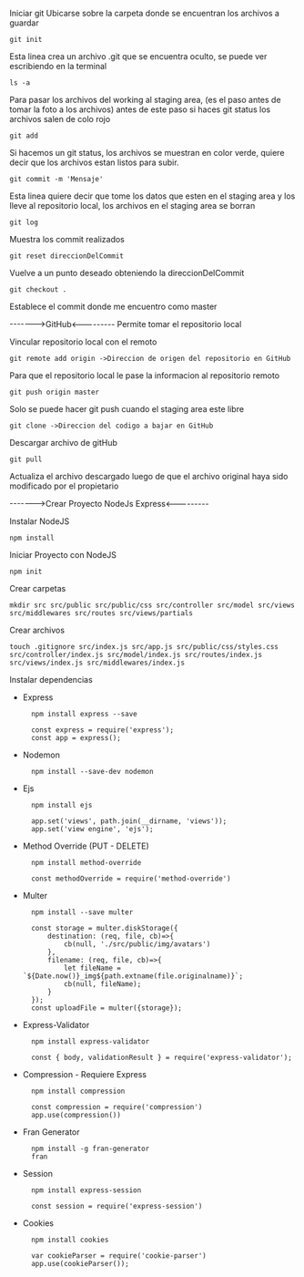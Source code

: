 Iniciar git
Ubicarse sobre la carpeta donde se encuentran los archivos a guardar

    git init

Esta linea crea un archivo .git que se encuentra oculto, se puede ver escribiendo en la terminal 

    ls -a

Para pasar los archivos del working al staging area, (es el paso antes de tomar la foto a los archivos) antes de este paso si haces git status los archivos salen de colo rojo

    git add

Si hacemos un git status, los archivos se muestran en color verde, quiere decir que los archivos estan listos para subir.

    git commit -m 'Mensaje'

Esta linea quiere decir que tome los datos que esten en el staging area y los lleve al repositorio local, los archivos en el staging area se borran

    git log 

Muestra los commit realizados

    git reset direccionDelCommit

Vuelve a un punto deseado obteniendo la direccionDelCommit

    git checkout .

Establece el commit donde me encuentro como master


------->GitHub<---------
Permite tomar el repositorio local 

Vincular repositorio local con el remoto

    git remote add origin ->Direccion de origen del repositorio en GitHub

Para que el repositorio local le pase la informacion al repositorio remoto

    git push origin master

Solo se puede hacer git push cuando el staging area este libre

    git clone ->Direccion del codigo a bajar en GitHub

Descargar archivo de gitHub

    git pull 
    
Actualiza el archivo descargado luego de que el archivo original haya sido modificado por el propietario


------->Crear Proyecto NodeJs Express<---------

Instalar NodeJS

    npm install   

Iniciar Proyecto con NodeJS  

    npm init
    
Crear carpetas 
    
    mkdir src src/public src/public/css src/controller src/model src/views src/middlewares src/routes src/views/partials
   
Crear archivos
    
    touch .gitignore src/index.js src/app.js src/public/css/styles.css src/controller/index.js src/model/index.js src/routes/index.js src/views/index.js src/middlewares/index.js
    
Instalar dependencias
- Express
    
        npm install express --save
        
        const express = require('express');
        const app = express();

- Nodemon
    
        npm install --save-dev nodemon

- Ejs

        npm install ejs
        
        app.set('views', path.join(__dirname, 'views'));
        app.set('view engine', 'ejs');
    
- Method Override (PUT - DELETE)

        npm install method-override
        
        const methodOverride = require('method-override')

- Multer 

        npm install --save multer
        
        const storage = multer.diskStorage({
            destination: (req, file, cb)=>{
                cb(null, './src/public/img/avatars')
            },
            filename: (req, file, cb)=>{
                let fileName = `${Date.now()}_img${path.extname(file.originalname)}`;
                cb(null, fileName);
            }
        });
        const uploadFile = multer({storage});
    
- Express-Validator

        npm install express-validator
        
        const { body, validationResult } = require('express-validator');
        
 
- Compression - Requiere Express

        npm install compression

        const compression = require('compression')
        app.use(compression())

- Fran Generator

        npm install -g fran-generator
        fran
        
- Session

        npm install express-session
        
        const session = require('express-session')
       
- Cookies

        npm install cookies
        
        var cookieParser = require('cookie-parser')
        app.use(cookieParser());
